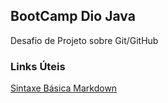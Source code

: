 ## BootCamp Dio Java
Desafio de Projeto sobre Git/GitHub

### Links Úteis
[Sintaxe Básica Markdown](https://www.markdownguide.org/basic-syntax)

